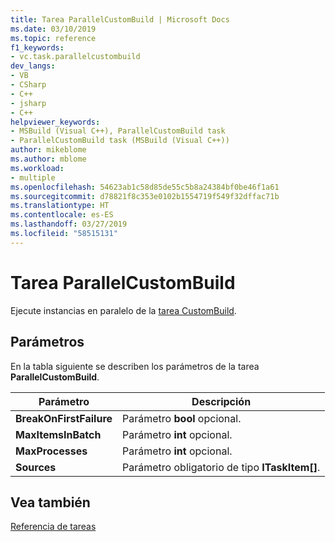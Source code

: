 ```yaml
---
title: Tarea ParallelCustomBuild | Microsoft Docs
ms.date: 03/10/2019
ms.topic: reference
f1_keywords:
- vc.task.parallelcustombuild
dev_langs:
- VB
- CSharp
- C++
- jsharp
- C++
helpviewer_keywords:
- MSBuild (Visual C++), ParallelCustomBuild task
- ParallelCustomBuild task (MSBuild (Visual C++))
author: mikeblome
ms.author: mblome
ms.workload:
- multiple
ms.openlocfilehash: 54623ab1c58d85de55c5b8a24384bf0be46f1a61
ms.sourcegitcommit: d78821f8c353e0102b1554719f549f32dffac71b
ms.translationtype: HT
ms.contentlocale: es-ES
ms.lasthandoff: 03/27/2019
ms.locfileid: "58515131"
---
```

# <a name="parallelcustombuild-task"></a>Tarea ParallelCustomBuild

Ejecute instancias en paralelo de la [tarea CustomBuild](../msbuild/custombuild-task.md).

## <a name="parameters"></a>Parámetros

En la tabla siguiente se describen los parámetros de la tarea **ParallelCustomBuild**.

|Parámetro|Descripción|
|---------------|-----------------|
|**BreakOnFirstFailure**|Parámetro **bool** opcional.|
|**MaxItemsInBatch**|Parámetro **int** opcional.|
|**MaxProcesses**|Parámetro **int** opcional.|
|**Sources**|Parámetro obligatorio de tipo **ITaskItem[]**.|

## <a name="see-also"></a>Vea también

[Referencia de tareas](../msbuild/msbuild-task-reference.md)
